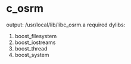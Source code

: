 # c_osrm
output: /usr/local/lib/libc_osrm.a
required dylibs:
1. boost_filesystem
2. boost_iostreams
3. boost_thread
4. boost_system
